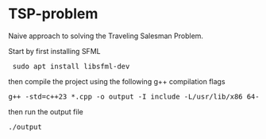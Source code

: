 # TSP-problem

Naive approach to solving the Traveling Salesman Problem.

Start by first installing SFML

<pre> sudo apt install libsfml-dev </pre>

then compile the project using the following g++ compilation flags
<pre>
g++ -std=c++23 *.cpp -o output -I include -L/usr/lib/x86_64-linux-gnu -lsfml-graphics -lsfml-window -lsfml-system
</pre>

then run the output file
<pre>
./output
</pre>
